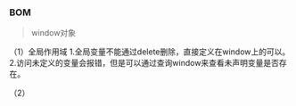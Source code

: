 ### BOM

>window对象

（1）全局作用域
1.全局变量不能通过delete删除，直接定义在window上的可以。
2.访问未定义的变量会报错，但是可以通过查询window来查看未声明变量是否存在。

（2）
